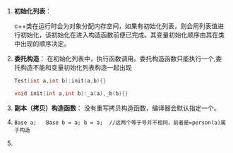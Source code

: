 

1.  **初始化列表**：

     c++类在运行时会为对象分配内存空间，如果有初始化列表，则会用列表值进行初始化，该初始化在进入构造函数前便已完成。其变量初始化顺序由其在类中出现的顺序决定。

2. **委托构造**：
     在初始化列表中，执行函数调用。委托构造函数只能执行一个,委托构造不能和变量初始化列表构造一起出现

     ```c++
     Test(int a,int b):init(a,b){}
     
     void init(int a,int b):_a(a),_b(b){}
     ```

3. **副本（拷贝）构造函数**：
     没有重写拷贝构造函数，编译器会默认指定一个。

4. `Base a;   Base b = a; b = a;  //这两个等于号并不相同，前者是=person(a)属于构造`

5. 